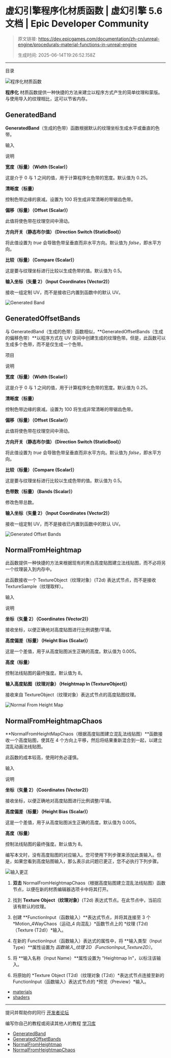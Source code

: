 # 虚幻引擎程序化材质函数 | 虚幻引擎 5.6 文档 | Epic Developer Community

> 原文链接: https://dev.epicgames.com/documentation/zh-cn/unreal-engine/procedurals-material-functions-in-unreal-engine
> 
> 生成时间: 2025-06-14T19:26:52.158Z

---

目录

![程序化材质函数](https://dev.epicgames.com/community/api/documentation/image/f143bd8d-3556-41b5-8bb5-b0f624591144?resizing_type=fill&width=1920&height=335)

**程序化** 材质函数提供一种快捷的方法来建立以程序方式产生的简单纹理和蒙版。与使用导入的纹理相比，这可以节省内存。

## GeneratedBand

**GeneratedBand**（生成的色带）函数根据默认的纹理坐标生成水平或垂直的色带。

输入

说明

**宽度（标量）（Width (Scalar)）**

这是介于 0 与 1 之间的值，用于计算程序化色带的宽度。默认值为 0.25。

**清晰度（标量）**

控制色带边缘的衰减。设置为 100 将生成非常清晰的带锯齿色带。

**偏移（标量）（Offset (Scalar)）**

此值将使色带在纹理空间中滑动。

**方向开关（静态布尔值）（Direction Switch (StaticBool)）**

将此值设置为 *true* 会导致色带呈垂直而非水平方向。默认值为 *false*，即水平方向。

**比较（标量）（Compare (Scalar)）**

这是要与纹理坐标进行比较以生成色带的值。默认值为 0.5。

**输入坐标（矢量 2）（Input Coordinates (Vector2)）**

接收一组定制 UV，而不是接收已内置到函数中的默认 UV。

![Generated Band](https://d1iv7db44yhgxn.cloudfront.net/documentation/images/d616e785-5def-4feb-b103-6d5c43c349dd/generated-band.png)

## GeneratedOffsetBands

与 GeneratedBand（生成的色带）函数相似，**GeneratedOffsetBands（生成的偏移色带）**以程序方式在 UV 空间中创建生成的纹理色带。但是，此函数可以生成多个色带，而不是仅生成一个色带。

项目

说明

**宽度（标量）（Width (Scalar)）**

这是介于 0 与 1 之间的值，用于计算程序化色带的宽度。默认值为 0.25。

**清晰度（标量）**

控制色带边缘的衰减。设置为 100 将生成非常清晰的带锯齿色带。

**偏移（标量）（Offset (Scalar)）**

此值将使色带在纹理空间中滑动。

**方向开关（静态布尔值）（Direction Switch (StaticBool)）**

将此值设置为 *true* 会导致色带呈垂直而非水平方向。默认值为 *false*，即水平方向。

**比较（标量）（Compare (Scalar)）**

这是要与纹理坐标进行比较以生成色带的值。默认值为 0.5。

**色带数（标量）（Bands (Scalar)）**

修改色带总数。

**输入坐标（矢量 2）（Input Coordinates (Vector2)）**

接收一组定制 UV，而不是接收已内置到函数中的默认 UV。

![Generated Offset Bands](https://d1iv7db44yhgxn.cloudfront.net/documentation/images/503eeb1c-30ca-42fb-b4c4-cf8bf6defe20/generated-offset-bands.png)

## NormalFromHeightmap

此函数提供一种快捷的方法来根据现有的黑白高度贴图建立法线贴图，而不必将另一个纹理装入到内存中。

此函数接收一个 TextureObject（纹理对象）(T2d) 表达式节点，而不是接收 TextureSample（纹理取样）。

输入

说明

**坐标（矢量 2）（Coordinates (Vector2)）**

接收坐标，以便正确地对高度贴图进行比例调整/平铺。

**高度偏差（标量）（Height Bias (Scalar)）**

这是一个差值，用于从高度贴图派生正确的高度。默认值为 0.005。

**高度（标量）**

控制法线贴图的最终强度。默认值为 8。

**输入高度贴图（纹理对象）（Heightmap In (TextureObject)）**

接收来自 TextureObject（纹理对象）表达式节点的高度贴图纹理。

![Normal From Height Map](https://d1iv7db44yhgxn.cloudfront.net/documentation/images/b0453007-f7e6-4887-b85c-ed98e989eb6e/normal-from-height.png)

## NormalFromHeightmapChaos

**NormalFromHeightMapChaos（根据高度贴图建立混乱法线贴图）**函数接收一个高度贴图，使其在 4 个方向上平移，然后将结果重新混合到一起，以建立混乱动画法线贴图。

此函数的成本较高，使用时务必谨慎。

输入

说明

**坐标（矢量 2）（Coordinates (Vector2)）**

接收坐标，以便正确地对高度贴图进行比例调整/平铺。

**高度偏差（标量）（Height Bias (Scalar)）**

这是一个差值，用于从高度贴图派生正确的高度。默认值为 0.005。

**高度（标量）**

控制法线贴图的最终强度。默认值为 8。

编写本文时，没有高度贴图的对应输入。您可使用下列步骤来添加此类输入。但是，如果您看到高度贴图输入，那么表示此问题已更正，您不必执行下列步骤。

![输入更正](https://d1iv7db44yhgxn.cloudfront.net/documentation/images/7c597804-029e-4d77-adce-b7882fab5d10/add-heightmap-input.png)

1.  **双击** NormalFromHeightmapChaos（根据高度贴图建立混乱法线贴图）函数节点，以便在新的材质编辑器选项卡中将其打开。
    
2.  找到 **Texture Object（纹理对象）**(T2d) 表达式节点。在此节点中，当前应该有默认的纹理。
    
3.  创建 **FunctionInput（函数输入）**表达式节点，并将其连接至 3 个 *Motion\_4WayChaos（运动\_4 向混乱）*函数节点上的 *纹理 (T2d)（Texture (T2d)）*输入。
    
4.  在新的 FunctionInput（函数输入）表达式的属性中，将 **输入类型（Input Type）**属性设置为 *函数输入\_纹理 2D（FunctionInput\_Texture2D）*。
    
5.  将 **输入名称（Input Name）**属性设置为 "Heightmap In"，以标注该输入。
    
6.  将原始的 *Texture Object (T2d)（纹理对象 (T2d)）*表达式节点连接至新的 FunctionInput（函数输入）表达式节点的 *预览（Preview）*输入。
    

-   [materials](https://dev.epicgames.com/community/search?query=materials)
-   [shaders](https://dev.epicgames.com/community/search?query=shaders)

* * *

提问并帮助你的同行 [开发者论坛](https://forums.unrealengine.com/categories?tag=unreal-engine)

编写你自己的教程或阅读其他人的教程 [学习库](https://dev.epicgames.com/community/unreal-engine/learning)

-   [GeneratedBand](/documentation/zh-cn/unreal-engine/procedurals-material-functions-in-unreal-engine#generatedband)
-   [GeneratedOffsetBands](/documentation/zh-cn/unreal-engine/procedurals-material-functions-in-unreal-engine#generatedoffsetbands)
-   [NormalFromHeightmap](/documentation/zh-cn/unreal-engine/procedurals-material-functions-in-unreal-engine#normalfromheightmap)
-   [NormalFromHeightmapChaos](/documentation/zh-cn/unreal-engine/procedurals-material-functions-in-unreal-engine#normalfromheightmapchaos)